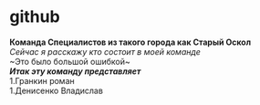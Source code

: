 # github
**Команда Специалистов из такого города как Старый Оскол**  
*Сейчас я расскажу кто состоит в моей команде*  
~Это было большой ошибкой~  
***Итак эту команду представляет***  
1.Гранкин роман  
1.Денисенко Владислав
